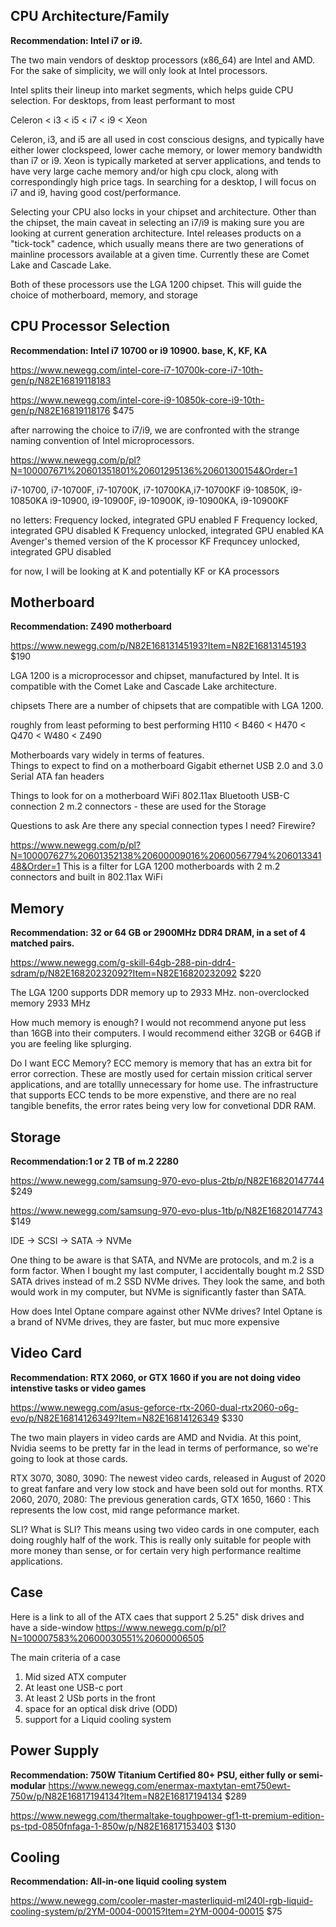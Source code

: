 


CPU Architecture/Family
------------------------
**Recommendation: Intel i7 or i9.**

The two main vendors of desktop processors (x86_64) are Intel and AMD.  For the sake of simplicity, we will only look at Intel processors.

Intel splits their lineup into market segments, which helps guide CPU selection.  For desktops, from least performant to most

Celeron < i3 < i5 < i7 < i9 < Xeon  

Celeron, i3, and i5 are all used in cost conscious designs, and typically have either lower clockspeed, lower cache memory, or lower memory bandwidth than i7 or i9.  Xeon is typically marketed at server applications, and tends to have very large cache memory and/or high cpu clock, along with correspondingly high price tags.  In searching for a desktop, I will focus on i7 and i9, having good cost/performance.

Selecting your CPU also locks in your chipset and architecture.  Other than the chipset, the main caveat in selecting an i7/i9 is making sure you are looking at current generation architecture.  Intel releases products on a "tick-tock" cadence, which usually means there are two generations of mainline processors available at a given time.  Currently these are Comet Lake and Cascade Lake.

Both of these processors use the LGA 1200 chipset.  This will guide the choice of motherboard, memory, and storage

CPU Processor Selection
------------------------
**Recommendation: Intel i7 10700 or i9 10900.  base, K, KF, KA**

https://www.newegg.com/intel-core-i7-10700k-core-i7-10th-gen/p/N82E16819118183

https://www.newegg.com/intel-core-i9-10850k-core-i9-10th-gen/p/N82E16819118176
$475

after narrowing the choice to i7/i9, we are confronted with the strange naming convention of Intel microprocessors.


https://www.newegg.com/p/pl?N=100007671%20601351801%20601295136%20601300154&Order=1

i7-10700, i7-10700F, i7-10700K, i7-10700KA,i7-10700KF
i9-10850K, i9-10850KA
i9-10900, i9-10900F, i9-10900K, i9-10900KA, i9-10900KF    

no letters: Frequency locked, integrated GPU enabled
F           Frequency locked, integrated GPU disabled
K           Frequency unlocked, integrated GPU enabled
KA          Avenger's themed version of the K processor
KF          Frequncey unlocked, integrated GPU disabled

for now, I will be looking at K and potentially KF or KA processors


Motherboard
-------------------------
**Recommendation: Z490 motherboard**

https://www.newegg.com/p/N82E16813145193?Item=N82E16813145193
$190

LGA 1200 is a microprocessor and chipset, manufactured by Intel.  It is compatible with the Comet Lake and Cascade Lake architecture.  

chipsets
There are a number of chipsets that are compatible with LGA 1200.

roughly from least peforming to best performing
H110 < B460 < H470 < Q470 < W480 < Z490 


Motherboards vary widely in terms of features.  
Things to expect to find on a motherboard
Gigabit ethernet
USB 2.0 and 3.0
Serial ATA
fan headers

Things to look for on a motherboard
WiFi 802.11ax
Bluetooth
USB-C connection
2 m.2 connectors - these are used for the Storage

Questions to ask
Are there any special connection types I need?  Firewire?

https://www.newegg.com/p/pl?N=100007627%20601352138%20600009016%20600567794%20601334148&Order=1
This is a filter for LGA 1200 motherboards with 2 m.2 connectors and built in 802.11ax WiFi

Memory
---------------------------
**Recommendation: 32 or 64 GB or 2900MHz DDR4 DRAM, in a set of 4 matched pairs.**

https://www.newegg.com/g-skill-64gb-288-pin-ddr4-sdram/p/N82E16820232092?Item=N82E16820232092
$220

The LGA 1200 supports DDR memory up to 2933 MHz.
non-overclocked memory
2933 MHz

How much memory is enough?
I would not recommend anyone put less than 16GB into their computers.  I would recommend either 32GB or 64GB if you are feeling like splurging.

Do I want ECC Memory?
ECC memory is memory that has an extra bit for error correction.  These are mostly used for certain mission critical server applications, and are totallly unnecessary for home use.  The infrastructure that supports ECC tends to be more expenstive, and there are no real tangible benefits, the error rates being very low for convetional DDR RAM.

Storage
---------------------------
**Recommendation:1 or 2 TB of m.2 2280**

https://www.newegg.com/samsung-970-evo-plus-2tb/p/N82E16820147744
$249

https://www.newegg.com/samsung-970-evo-plus-1tb/p/N82E16820147743
$149

IDE -> SCSI -> SATA -> NVMe

One thing to be aware is that SATA, and NVMe are protocols, and m.2 is a form factor.  When I bought my last computer, I accidentally bought m.2 SSD SATA drives instead of m.2 SSD NVMe drives.  They look the same, and both would work in my computer, but NVMe is significantly faster than SATA.

How does Intel Optane compare against other NVMe drives?
Intel Optane is a brand of NVMe drives, they are faster, but muc more expensive

Video Card
---------------------------
**Recommendation: RTX 2060, or GTX 1660 if you are not doing video intenstive tasks or video games**

https://www.newegg.com/asus-geforce-rtx-2060-dual-rtx2060-o6g-evo/p/N82E16814126349?Item=N82E16814126349
$330

The two main players in video cards are AMD and Nvidia.  At this point, Nvidia seems to be pretty far in the lead in terms of performance, so we're going to look at those cards.

RTX 3070, 3080, 3090: The newest video cards, released in August of 2020 to great fanfare and very low stock and have been sold out for months.
RTX 2060, 2070, 2080: The previous generation cards,
GTX 1650, 1660      : This represents the low cost, mid range peformance market.

SLI?  What is SLI?  This means using two video cards in one computer, each doing roughly half of the work.  This is really only suitable for people with more money than sense, or for certain very high performance realtime applications.

Case
---------------------------

Here is a link to all of the ATX caes that support 2 5.25" disk drives and have a side-window
https://www.newegg.com/p/pl?N=100007583%20600030551%20600006505

The main criteria of a case
1. Mid sized ATX computer
2. At least one USB-c port
3. At least 2 USb ports in the front
3. space for an optical disk drive (ODD)
4. support for a Liquid cooling system



Power Supply
---------------------------
**Recommendation: 750W Titanium Certified 80+ PSU, either fully or semi-modular**
https://www.newegg.com/enermax-maxtytan-emt750ewt-750w/p/N82E16817194134?Item=N82E16817194134
$289

https://www.newegg.com/thermaltake-toughpower-gf1-tt-premium-edition-ps-tpd-0850fnfaga-1-850w/p/N82E16817153403
$130

Cooling
---------------------------
**Recommendation: All-in-one liquid cooling system**

https://www.newegg.com/cooler-master-masterliquid-ml240l-rgb-liquid-cooling-system/p/2YM-0004-00015?Item=2YM-0004-00015
$75